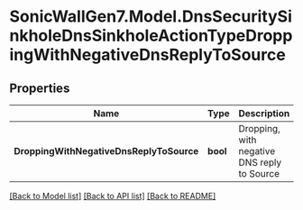 # SonicWallGen7.Model.DnsSecuritySinkholeDnsSinkholeActionTypeDroppingWithNegativeDnsReplyToSource

## Properties

Name | Type | Description | Notes
------------ | ------------- | ------------- | -------------
**DroppingWithNegativeDnsReplyToSource** | **bool** | Dropping, with negative DNS reply to Source | [optional] 

[[Back to Model list]](../README.md#documentation-for-models) [[Back to API list]](../README.md#documentation-for-api-endpoints) [[Back to README]](../README.md)

